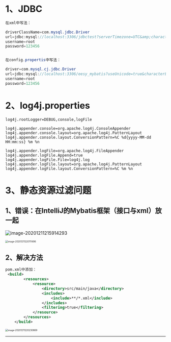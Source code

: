 # 1、JDBC

~~~java
在xml中写法：

driverClassName=com.mysql.jdbc.Driver
url=jdbc:mysql://localhost:3306/jdbctest?serverTimezone=UTC&amp;characterEncoding=UTF-8
username=root
password=123456


在config.propertis中写法：

driver=com.mysql.cj.jdbc.Driver
url=jdbc:mysql://localhost:3306/eesy_mybatis?useUnicode=true&characterEncoding=utf8&serverTimezone=GMT%2B8&useSSL=true
username=root
password=123456

~~~



# 2、log4j.properties

~~~
log4j.rootLogger=DEBUG,console,logFile

log4j.appender.console=org.apache.log4j.ConsoleAppender
log4j.appender.console.layout=org.apache.log4j.PatternLayout
log4j.appender.console.layout.ConversionPattern=%C %d{yyyy-MM-dd HH:mm:ss} %m %n

log4j.appender.logFile=org.apache.log4j.FileAppender
log4j.appender.logFile.Append=true
log4j.appender.logFile.File=log4j.log
log4j.appender.logFile.layout=org.apache.log4j.PatternLayout
log4j.appender.logFile.layout.ConversionPattern=%C %m %n
~~~



# 3、静态资源过滤问题

## 1、错误：在IntelliJ的Mybatis框架（接口与xml）放一起

![image-20201211215914293](https://gitee.com/sheep-are-flying-in-the-sky/my-picture/raw/master/picture4/image-20201211215914293.png)

<img src="https://gitee.com/sheep-are-flying-in-the-sky/my-picture/raw/master/picture4/image-20201211220111496.png" alt="image-20201211220111496" style="zoom: 50%;" />

## 2、解决方法

~~~xml
pom.xml中添加：
 <build>
        <resources>
            <resource>
                <directory>src/main/java</directory>
                <includes>
                    <include>**/*.xml</include>
                </includes>
                <filtering>true</filtering>
            </resource>
        </resources>
    </build>
~~~

<img src="https://gitee.com/sheep-are-flying-in-the-sky/my-picture/raw/master/picture4/image-20201211220230669.png" alt="image-20201211220230669" style="zoom:50%;" />

---

